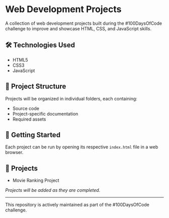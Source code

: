 # Web Development Projects

A collection of web development projects built during the #100DaysOfCode challenge to improve and showcase HTML, CSS, and JavaScript skills.

## 🛠️ Technologies Used

- HTML5
- CSS3
- JavaScript

## 📁 Project Structure

Projects will be organized in individual folders, each containing:
- Source code
- Project-specific documentation
- Required assets

## 🚀 Getting Started

Each project can be run by opening its respective `index.html` file in a web browser.

## 📝 Projects

- Movie Ranking Project

*Projects will be added as they are completed.*

---

This repository is actively maintained as part of the #100DaysOfCode challenge.